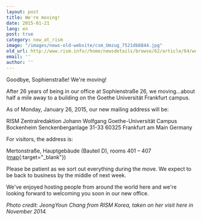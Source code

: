 ```yaml
---
layout: post
title: We're moving!
date: 2015-01-21
lang: en
post: true
category: new_at_rism
image: "/images/news-old-website/csm_Umzug_7521db8844.jpg"
old_url: http://www.rism.info//home/newsdetails/browse/62/article/64/were-moving.html
email: ''
author: ''
---
```


Goodbye, Sophienstraße! We're moving!

After 26 years of being in our office at Sophienstraße 26, we moving...about half a mile away to a building on the Goethe Universität Frankfurt campus.

As of Monday, January 26, 2015, our new mailing address will be:

RISM Zentralredaktion
Johann Wolfgang Goethe-Universität
Campus Bockenheim
Senckenberganlage 31-33
60325 Frankfurt am Main
Germany

For visitors, the address is:

Mertonstraße, Hauptgebäude (Bauteil D), rooms 401 – 407 ([map](https://goo.gl/maps/20PHH){:target="_blank"})

Please be patient as we sort out everything during the move. We expect to be back to business by the middle of next week.

We've enjoyed hosting people from around the world here and we're looking forward to welcoming you soon in our new office.

_Photo credit: JeongYoun Chang from RISM Korea, taken on her visit here in November 2014._

